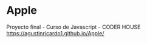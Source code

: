 # Apple
Proyecto final - Curso de Javascript - CODER HOUSE
https://agustinricardo1.github.io/Apple/
